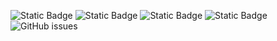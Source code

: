 ![Static Badge](https://img.shields.io/badge/blacklists-60-000000) ![Static Badge](https://img.shields.io/badge/blacklisted-2728397-cc0000) ![Static Badge](https://img.shields.io/badge/whitelisted-2242-00CC00) ![Static Badge](https://img.shields.io/badge/streaming_blacklist-28106-000000) ![GitHub issues](https://img.shields.io/github/issues/fabriziosalmi/blacklists)
